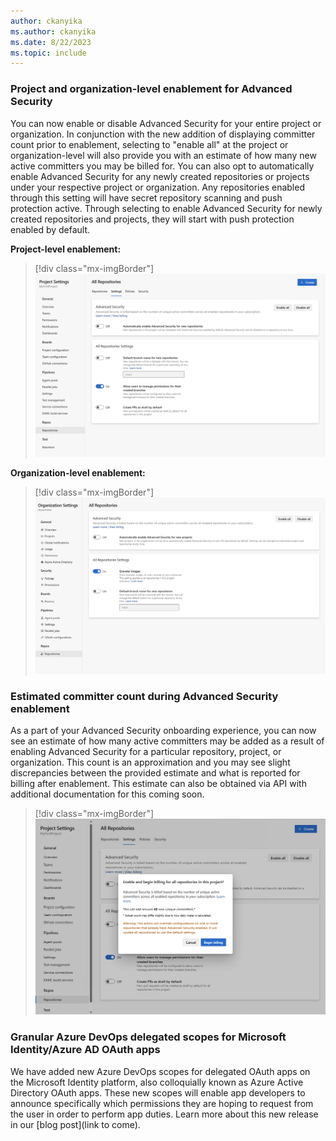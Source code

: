```yaml
---
author: ckanyika
ms.author: ckanyika
ms.date: 8/22/2023
ms.topic: include
---
```



### Project and organization-level enablement for Advanced Security 

You can now enable or disable Advanced Security for your entire project or organization. In conjunction with the new addition of displaying committer count prior to enablement, selecting to "enable all" at the project or organization-level will also provide you with an estimate of how many new active committers you may be billed for. You can also opt to automatically enable Advanced Security for any newly created repositories or projects under your respective project or organization. Any repositories enabled through this setting will have secret repository scanning and push protection active. Through selecting to enable Advanced Security for newly created repositories and projects, they will start with push protection enabled by default. 

**Project-level enablement:**

> [!div class="mx-imgBorder"]
> ![Project-level enablement.](../../media/226-general-02.png "image showing Project-level enablement")

**Organization-level enablement:**

> [!div class="mx-imgBorder"]
> ![Organization-level enablement.](../../media/226-general-03.png "image showing Organization-level enablement")

### Estimated committer count during Advanced Security enablement 

As a part of your Advanced Security onboarding experience, you can now see an estimate of how many active committers may be added as a result of enabling Advanced Security for a particular repository, project, or organization. This count is an approximation and you may see slight discrepancies between the provided estimate and what is reported for billing after enablement. This estimate can also be obtained via API with additional documentation for this coming soon. 

> [!div class="mx-imgBorder"]
> ![Advanced Security enablement.](../../media/226-general-01.png "image showing Advanced Security enablement ")


### Granular Azure DevOps delegated scopes for Microsoft Identity/Azure AD OAuth apps

We have added new Azure DevOps scopes for delegated OAuth apps on the Microsoft Identity platform, also colloquially known as Azure Active Directory OAuth apps. These new scopes will enable app developers to announce specifically which permissions they are hoping to request from the user in order to perform app duties. Learn more about this new release in our [blog post](link to come).